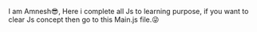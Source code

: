 I am Amnesh😎, Here i complete all Js to learning purpose, if you want to clear Js concept then go to this Main.js file.😜
